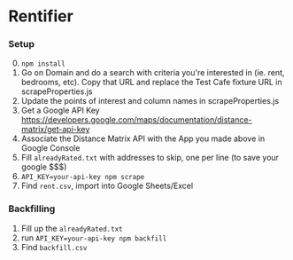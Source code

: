 # Rentifier
### Setup
0. `npm install`
1. Go on Domain and do a search with criteria you're interested in (ie. rent, bedrooms, etc). Copy that URL and replace the Test Cafe fixture URL in scrapeProperties.js
2. Update the points of interest and column names in scrapeProperties.js
3. Get a Google API Key https://developers.google.com/maps/documentation/distance-matrix/get-api-key
4. Associate the Distance Matrix API with the App you made above in Google Console
5. Fill `alreadyRated.txt` with addresses to skip, one per line (to save your google $$$)
6. `API_KEY=your-api-key npm scrape`
7. Find `rent.csv`, import into Google Sheets/Excel

### Backfilling
1. Fill up the `alreadyRated.txt`
2. run `API_KEY=your-api-key npm backfill`
3. Find `backfill.csv`
